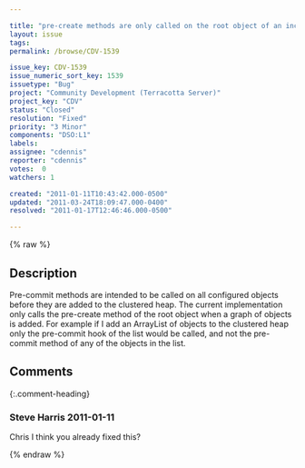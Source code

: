 ```yaml
---

title: "pre-create methods are only called on the root object of an incoming object graph"
layout: issue
tags: 
permalink: /browse/CDV-1539

issue_key: CDV-1539
issue_numeric_sort_key: 1539
issuetype: "Bug"
project: "Community Development (Terracotta Server)"
project_key: "CDV"
status: "Closed"
resolution: "Fixed"
priority: "3 Minor"
components: "DSO:L1"
labels: 
assignee: "cdennis"
reporter: "cdennis"
votes:  0
watchers: 1

created: "2011-01-11T10:43:42.000-0500"
updated: "2011-03-24T18:09:47.000-0400"
resolved: "2011-01-17T12:46:46.000-0500"

---
```




{% raw %}



## Description

<div markdown="1" class="description">

Pre-commit methods are intended to be called on all configured objects before they are added to the clustered heap.  The current implementation only calls the pre-create method of the root object when a graph of objects is added.  For example if I add an ArrayList of objects to the clustered heap only the pre-commit hook of the list would be called, and not the pre-commit method of any of the objects in the list.

</div>

## Comments


{:.comment-heading}
### **Steve Harris** <span class="date">2011-01-11</span>

<div markdown="1" class="comment">

Chris I think you already fixed this?

</div>



{% endraw %}
